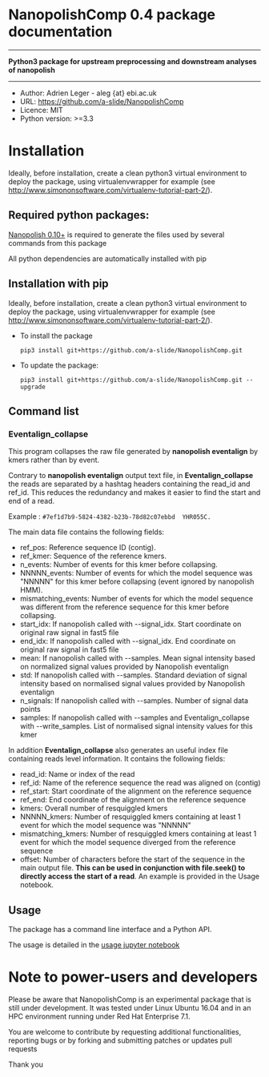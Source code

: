 # NanopolishComp 0.4 package documentation

---

**Python3 package for upstream preprocessing and downstream analyses of nanopolish**

---

* Author: Adrien Leger - aleg {at} ebi.ac.uk
* URL: https://github.com/a-slide/NanopolishComp
* Licence: MIT
* Python version: >=3.3

# Installation

Ideally, before installation, create a clean python3 virtual environment to deploy the package, using virtualenvwrapper for example (see http://www.simononsoftware.com/virtualenv-tutorial-part-2/).

## Required python packages:

[Nanopolish 0.10+](https://github.com/jts/nanopolish) is required to generate the files used by several commands from this package

All python dependencies are automatically installed with pip

## Installation with pip

Ideally, before installation, create a clean python3 virtual environment to deploy the package, using virtualenvwrapper for example (see http://www.simononsoftware.com/virtualenv-tutorial-part-2/).

* To install the package

    ```pip3 install git+https://github.com/a-slide/NanopolishComp.git```

* To update the package:

    ```pip3 install git+https://github.com/a-slide/NanopolishComp.git --upgrade```

## Command list

### Eventalign_collapse

This program collapses the raw file generated by **nanopolish eventalign** by kmers rather than by event.

Contrary to **nanopolish eventalign** output text file, in **Eventalign_collapse** the reads are separated by a hashtag headers containing the read_id and ref_id. This reduces the redundancy and makes it easier to find the start and end of a read.

Example : ```#7ef1d7b9-5824-4382-b23b-78d82c07ebbd	YHR055C.```

The main data file contains the following fields:

* ref_pos: Reference sequence ID (contig).
* ref_kmer: Sequence of the reference kmers.
* n_events: Number of events for this kmer before collapsing.
* NNNNN_events: Number of events for which the model sequence was "NNNNN" for this kmer before collapsing (event ignored by nanopolish HMM).
* mismatching_events: Number of events for which the model sequence was different from the reference sequence for this kmer before collapsing.
* start_idx: If nanopolish called with --signal_idx. Start coordinate on original raw signal in fast5 file
* end_idx: If nanopolish called with --signal_idx. End coordinate on original raw signal in fast5 file
* mean: If nanopolish called with --samples. Mean signal intensity based on normalized signal values provided by Nanopolish eventalign
* std: If nanopolish called with --samples. Standard deviation of signal intensity based on normalised signal values provided by Nanopolish eventalign
* n_signals: If nanopolish called with --samples. Number of signal data points
* samples: If nanopolish called with --samples and Eventalign_collapse with --write_samples. List of normalised signal intensity values for this kmer

In addition **Eventalign_collapse** also generates an useful index file containing reads level information. It contains the following fields:

* read_id: Name or index of the read
* ref_id: Name of the reference sequence the read was aligned on (contig)
* ref_start: Start coordinate of the alignment on the reference sequence
* ref_end: End coordinate of the alignment on the reference sequence
* kmers: Overall number of resquiggled kmers
* NNNNN_kmers: Number of resquiggled kmers containing at least 1 event for which the model sequence was "NNNNN"
* mismatching_kmers: Number of resquiggled kmers containing at least 1 event for which the model sequence diverged from the reference sequence
* offset: Number of characters before the start of the sequence in the main output file. **This can be used in conjunction with file.seek() to directly access the start of a read**. An example is provided in the Usage notebook.

## Usage

The package has a command line interface and a Python API.

The usage is detailed in the [usage jupyter notebook](https://nbviewer.jupyter.org/github/a-slide/NanopolishComp/blob/master/tests/NanopolishComp_usage.ipynb?flush_cache=true)


# Note to power-users and developers

Please be aware that NanopolishComp is an experimental package that is still under development. It was tested under Linux Ubuntu 16.04 and in an HPC environment running under Red Hat Enterprise 7.1.

You are welcome to contribute by requesting additional functionalities, reporting bugs or by forking and submitting patches or updates pull requests

Thank you
